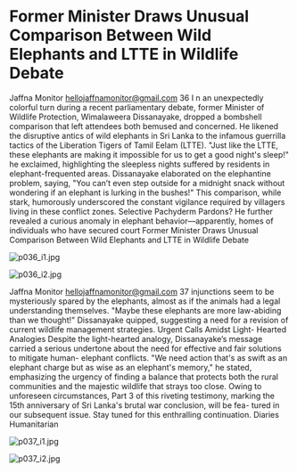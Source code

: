 # Former Minister Draws Unusual Comparison Between Wild Elephants and LTTE in Wildlife Debate

Jaffna Monitor
hellojaffnamonitor@gmail.com
36
I
n an unexpectedly colorful turn during 
a recent parliamentary debate, former 
Minister of Wildlife Protection, Wimalaweera 
Dissanayake, dropped a bombshell comparison 
that left attendees both bemused and 
concerned. He likened the disruptive antics of 
wild elephants in Sri Lanka to the infamous 
guerrilla tactics of the Liberation Tigers of 
Tamil Eelam (LTTE). "Just like the LTTE, 
these elephants are making it impossible for 
us to get a good night's sleep!" he exclaimed, 
highlighting the sleepless nights suffered by 
residents in elephant-frequented areas.
Dissanayake elaborated on the elephantine 
problem, saying, "You can’t even step outside 
for a midnight snack without wondering 
if an elephant is lurking in the bushes!" 
This comparison, while stark, humorously 
underscored the constant vigilance required by 
villagers living in these conflict zones.
Selective Pachyderm Pardons?
He further revealed a curious anomaly 
in elephant behavior—apparently, homes 
of individuals who have secured court 
Former Minister 
Draws Unusual 
Comparison 
Between Wild 
Elephants and 
LTTE in Wildlife 
Debate

![p036_i1.jpg](images_out/013_former_minister_draws_unusual_comparison_between_w/p036_i1.jpg)

![p036_i2.jpg](images_out/013_former_minister_draws_unusual_comparison_between_w/p036_i2.jpg)

Jaffna Monitor
hellojaffnamonitor@gmail.com
37
injunctions seem to be mysteriously 
spared by the elephants, almost as if 
the animals had a legal understanding 
themselves. "Maybe these elephants are 
more law-abiding than we thought!" 
Dissanayake quipped, suggesting a 
need for a revision of current wildlife 
management strategies.
Urgent Calls Amidst Light-
Hearted Analogies
Despite the light-hearted analogy, 
Dissanayake’s message carried a serious 
undertone about the need for effective 
and fair solutions to mitigate human-
elephant conflicts. "We need action that's 
as swift as an elephant charge but as wise 
as an elephant's memory," he stated, 
emphasizing the urgency of finding 
a balance that protects both the rural 
communities and the majestic wildlife 
that strays too close.
Owing to unforeseen circumstances, Part 3 of this 
riveting testimony, marking the 15th anniversary 
of Sri Lanka's brutal war conclusion, will be fea-
tured in our subsequent issue. Stay tuned for this 
enthralling continuation.
Diaries
Humanitarian

![p037_i1.jpg](images_out/013_former_minister_draws_unusual_comparison_between_w/p037_i1.jpg)

![p037_i2.jpg](images_out/013_former_minister_draws_unusual_comparison_between_w/p037_i2.jpg)

